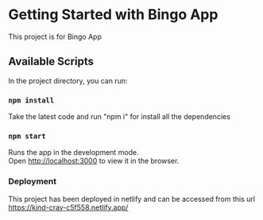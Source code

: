 # Getting Started with Bingo App

This project is for Bingo App

## Available Scripts

In the project directory, you can run:

### `npm install`

Take the latest code and run "npm i" for install all the dependencies

### `npm start`

Runs the app in the development mode.\
Open [http://localhost:3000](http://localhost:3000) to view it in the browser.



### Deployment

This project has been deployed in netlify and can be accessed from this url https://kind-cray-c5f558.netlify.app/



